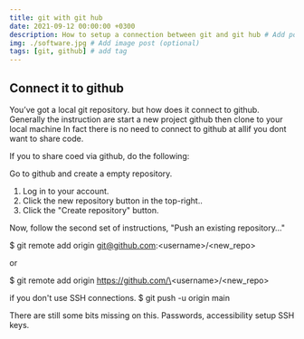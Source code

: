 ```yaml
---
title: git with git hub
date: 2021-09-12 00:00:00 +0300
description: How to setup a connection between git and git hub # Add post description (optional)
img: ./software.jpg # Add image post (optional)
tags: [git, github] # add tag
---
```



## Connect it to github

You’ve  got a local git repository. but how does it connect to github.
Generally the instruction are start a new project github then clone to your local machine In fact there is no need to connect to github at allif you dont want to share code.

 If you to share coed via  github, do the following:

Go to github and create a empty   repository.
1. Log in to your account.
2. Click the new repository button in the top-right..
3. Click the "Create repository" button.




Now, follow the second set of instructions, "Push an existing repository…"

$ git remote add origin git@github.com:\<username\>/\<new_repo\>

or

$ git remote add origin https://github.com/\<username\>/\<new_repo\>

if you don't use SSH connections.
$ git push -u origin main

There are still some bits missing on this.
Passwords, accessibility setup SSH keys.
